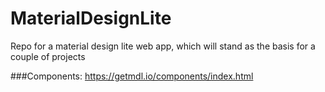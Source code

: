 # MaterialDesignLite
Repo for a material design lite web app, which will stand as the basis for a couple of projects

###Components:
https://getmdl.io/components/index.html
